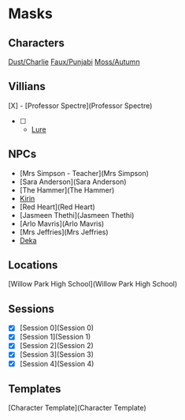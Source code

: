 # Masks

## Characters

[Dust/Charlie](Dust)
[Faux/Punjabi](Faux)
[Moss/Autumn](Moss)

## Villians

 [X] - [Professor Spectre](Professor Spectre)
* [ ] - [Lure](Lure)

## NPCs

* [Mrs Simpson - Teacher](Mrs Simpson)
* [Sara Anderson](Sara Anderson) 
* [The Hammer](The Hammer)
* [Kirin](Kirin)
* [Red Heart](Red Heart)
* [Jasmeen Thethi](Jasmeen Thethi)
* [Arlo Mavris](Arlo Mavris)
* [Mrs Jeffries](Mrs Jeffries)
* [Deka](Deka)

## Locations

[Willow Park High School](Willow Park High School)

## Sessions
* [X] [Session 0](Session 0)
* [X] [Session 1](Session 1)
* [X] [Session 2](Session 2)
* [X] [Session 3](Session 3)
* [X] [Session 4](Session 4)

## Templates
[Character Template](Character Template)

